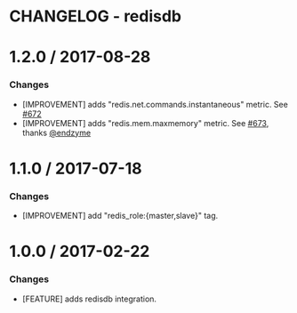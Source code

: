 # CHANGELOG - redisdb

1.2.0 / 2017-08-28
==================

### Changes

* [IMPROVEMENT] adds "redis.net.commands.instantaneous" metric. See [#672][]
* [IMPROVEMENT] adds "redis.mem.maxmemory" metric. See [#673][], thanks [@endzyme][]

1.1.0 / 2017-07-18
==================

### Changes

* [IMPROVEMENT] add "redis_role:{master,slave}" tag.


1.0.0 / 2017-02-22
==================

### Changes

* [FEATURE] adds redisdb integration.

<!--- The following link definition list is generated by PimpMyChangelog --->
[#672]: https://github.com/DataDog/integrations-core/issues/672
[#673]: https://github.com/DataDog/integrations-core/issues/673
[@endzyme]: https://github.com/endzyme
